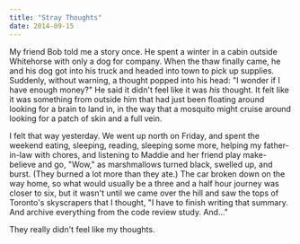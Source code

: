 ```yaml
---
title: "Stray Thoughts"
date: 2014-09-15
---
```

<p>
  My friend Bob told me a story once.
  He spent a winter in a cabin outside Whitehorse with only a dog for company.
  When the thaw finally came,
  he and his dog got into his truck and headed into town to pick up supplies.
  Suddenly,
  without warning,
  a thought popped into his head:
  "I wonder if I have enough money?"
  He said it didn't feel like it was <em>his</em> thought.
  It felt like it was something from outside him
  that had just been floating around looking for a brain to land in,
  in the way that a mosquito might cruise around looking for a patch of skin and a full vein.
</p>
<p>
  I felt that way yesterday.
  We went up north on Friday,
  and spent the weekend eating, sleeping, reading,
  sleeping some more,
  helping my father-in-law with chores,
  and listening to Maddie and her friend play make-believe
  and go, "Wow," as marshmallows turned black, swelled up, and burst.
  (They burned a lot more than they ate.)
  The car broken down on the way home,
  so what would usually be a three and a half hour journey was closer to six,
  but it wasn't until we came over the hill and saw the tops of Toronto's skyscrapers that I thought,
  "I have to finish writing that summary.  And archive everything from the code review study.  And…"
</p>
<p>
  They really didn't feel like my thoughts.
</p>
